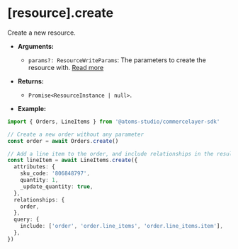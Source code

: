 # [resource].create

Create a new resource.

- **Arguments:**

  - `params?: ResourceWriteParams`: The parameters to create the resource with. [Read more](/api/resource-write-params)

- **Returns:**

  - `Promise<ResourceInstance | null>`.

- **Example:**

```ts
import { Orders, LineItems } from '@atoms-studio/commercelayer-sdk'

// Create a new order without any parameter
const order = await Orders.create()

// Add a line item to the order, and include relationships in the result
const lineItem = await LineItems.create({
  attributes: {
    sku_code: '806848797',
    quantity: 1,
    _update_quantity: true,
  },
  relationships: {
    order,
  },
  query: {
    include: ['order', 'order.line_items', 'order.line_items.item'],
  },
})
```